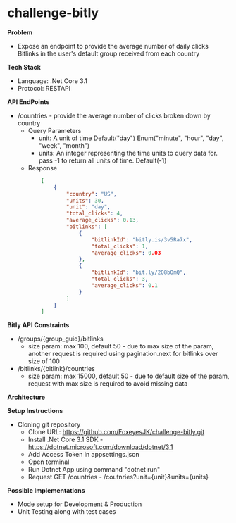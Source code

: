 # challenge-bitly



**Problem**
* Expose an endpoint to provide the average number of daily clicks Bitlinks in the user's default group received from each country

**Tech Stack**
* Language: .Net Core 3.1
* Protocol: RESTAPI 

**API EndPoints**
* /countries - provide the average number of clicks broken down by country
    * Query Parameters
        * unit: A unit of time
                Default("day")
                Enum("minute", "hour", "day", "week", "month")
        * units: An integer representing the time units to query data for. pass -1  to return all units of time.
                Default(-1)
    * Response
        ```json
            [
                {
                    "country": "US",
                    "units": 30,
                    "unit": "day",
                    "total_clicks": 4,
                    "average_clicks": 0.13,
                    "bitlinks": [
                        {
                            "bitlinkId": "bitly.is/3v5Ra7x",
                            "total_clicks": 1,
                            "average_clicks": 0.03
                        },
                        {
                            "bitlinkId": "bit.ly/2O8bOmQ",
                            "total_clicks": 3,
                            "average_clicks": 0.1
                        }
                    ]
                }
            ]
        ```

**Bitly API Constraints**
* /groups/{group_guid}/bitlinks
    * size param: max 100, default 50 - due to max size of the param, another request is required using pagination.next for bitlinks over size of 100
* /bitlinks/{bitlink}/countries
    * size param: max 15000, default 50 - due to default size of the param, request with max size is required to avoid missing data

**Architecture**

**Setup Instructions**
* Cloning git repository
	* Clone URL: https://github.com/FoxeyesJK/challenge-bitly.git
	* Install .Net Core 3.1 SDK - https://dotnet.microsoft.com/download/dotnet/3.1
    * Add Access Token in appsettings.json
    * Open terminal
    * Run Dotnet App using command "dotnet run"
    * Request GET /countries - /coutnries?unit={unit}&units={units}

**Possible Implementations**
* Mode setup for Development & Production
* Unit Testing along with test cases


